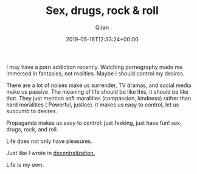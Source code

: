 ﻿---
title: 'Sex, drugs, rock & roll'
author: Qiran
type: post
date: 2019-05-16T12:33:24+00:00
draft: true
private: true
aliases: ["/sex-drugs-rock-roll/"]
categories:
  - Journal
  - Life
  - Porn

---
<figure></figure>

I may have a porn addiction recently. Watching pornography made me immersed in fantasies, not realities. Maybe I should control my desires.

There are a lot of noises make us surrender, TV dramas, and social media make us passive. The meaning of life should be like this, it should be like that. They just mention soft moralities (compassion, kindness) rather than hard moralities ( Powerful, justice). it makes us easy to control, let us succumb to desires.

Propaganda makes us easy to control: just fxxking, just have fun! sex, drugs, rock, and roll.

Life does not only have pleasures. 

Just like I wrote in [decentralization.][1]

Life is my own.

 [1]: https://www.liuqiran.com/index.php/2019/05/07/decentralization/
